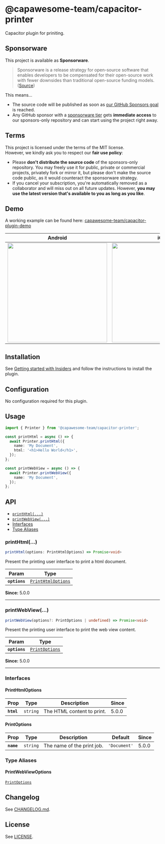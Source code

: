 # @capawesome-team/capacitor-printer

Capacitor plugin for priniting.

## Sponsorware

This project is available as **Sponsorware**.

> Sponsorware is a release strategy for open-source software that enables developers to be compensated for their open-source work with fewer downsides than traditional open-source funding models. ([Source](https://github.com/sponsorware/docs))

This means...

- The source code will be published as soon as [our GitHub Sponsors goal](https://github.com/sponsors/capawesome-team) is reached.
- Any GitHub sponsor with a [sponsorware tier](https://github.com/sponsors/capawesome-team?frequency=recurring) gets **immediate access** to our sponsors-only repository and can start using the project right away.

## Terms

This project is licensed under the terms of the MIT license.  
However, we kindly ask you to respect our **fair use policy**:

- Please **don't distribute the source code** of the sponsors-only repository. You may freely use it for public, private or commercial projects, privately fork or mirror it, but please don't make the source code public, as it would counteract the sponsorware strategy.
- If you cancel your subscription, you're automatically removed as a collaborator and will miss out on all future updates. However, **you may use the latest version that's available to you as long as you like**.

## Demo

A working example can be found here: [capawesome-team/capacitor-plugin-demo](https://github.com/capawesome-team/capacitor-plugin-demo)

| Android                    | iOS                        |
| -------------------------- | -------------------------- |
| <img src="" width="324" /> | <img src="" width="324" /> |

## Installation

See [Getting started with Insiders](https://capawesome.io/sponsors/insiders/getting-started/?plugin=capacitor-printer) and follow the instructions to install the plugin.

## Configuration

No configuration required for this plugin.

## Usage

```typescript
import { Printer } from '@capawesome-team/capacitor-printer';

const printHtml = async () => {
  await Printer.printHtml({
    name: 'My Document',
    html: '<h1>Hello World</h1>',
  });
};

const printWebView = async () => {
  await Printer.printWebView({
    name: 'My Document',
  });
};
```

## API

<docgen-index>

* [`printHtml(...)`](#printhtml)
* [`printWebView(...)`](#printwebview)
* [Interfaces](#interfaces)
* [Type Aliases](#type-aliases)

</docgen-index>

<docgen-api>
<!--Update the source file JSDoc comments and rerun docgen to update the docs below-->

### printHtml(...)

```typescript
printHtml(options: PrintHtmlOptions) => Promise<void>
```

Present the printing user interface to print a html document.

| Param         | Type                                                          |
| ------------- | ------------------------------------------------------------- |
| **`options`** | <code><a href="#printhtmloptions">PrintHtmlOptions</a></code> |

**Since:** 5.0.0

--------------------


### printWebView(...)

```typescript
printWebView(options?: PrintOptions | undefined) => Promise<void>
```

Present the printing user interface to print the web view content.

| Param         | Type                                                  |
| ------------- | ----------------------------------------------------- |
| **`options`** | <code><a href="#printoptions">PrintOptions</a></code> |

**Since:** 5.0.0

--------------------


### Interfaces


#### PrintHtmlOptions

| Prop       | Type                | Description                | Since |
| ---------- | ------------------- | -------------------------- | ----- |
| **`html`** | <code>string</code> | The HTML content to print. | 5.0.0 |


#### PrintOptions

| Prop       | Type                | Description                | Default                 | Since |
| ---------- | ------------------- | -------------------------- | ----------------------- | ----- |
| **`name`** | <code>string</code> | The name of the print job. | <code>'Document'</code> | 5.0.0 |


### Type Aliases


#### PrintWebViewOptions

<code><a href="#printoptions">PrintOptions</a></code>

</docgen-api>

## Changelog

See [CHANGELOG.md](https://github.com/capawesome-team/capacitor-plugins/blob/main/packages/printer/CHANGELOG.md).

## License

See [LICENSE](https://github.com/capawesome-team/capacitor-plugins/blob/main/packages/printer/LICENSE).
